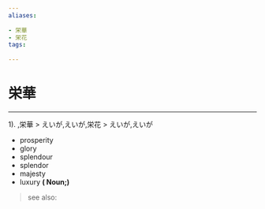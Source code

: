 ```yaml
---
aliases:
    
- 栄華
- 栄花
tags:
    
---
```


# 栄華
---
1).
,栄華 > えいが,えいが,栄花 > えいが,えいが

- prosperity
- glory
- splendour
- splendor
- majesty
- luxury
**( Noun;)**
> see also: 
            